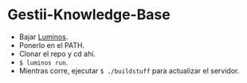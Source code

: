Gestii-Knowledge-Base
=====================

* Bajar [Luminos](https://menteslibres.net/luminos/).
* Ponerlo en el PATH.
* Clonar el repo y cd ahí.
* `$ luminos run`.
* Mientras corre, ejecutar `$ ./buildstuff` para actualizar el servidor.
